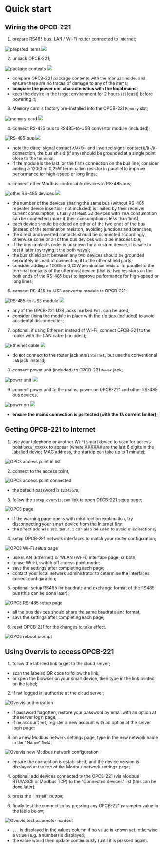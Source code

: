 # Quick start

## Wiring the OPCB-221

1. prepare RS485 bus, LAN / Wi-Fi router connected to Internet;

![prepared items](./images/start11.png)
![](./images/Wiring_the_OPCB-221_1.svg)

2. unpack OPCB-221;

![package contents](./images/start12.png)
![](./images/Wiring_the_OPCB-221_2.svg)

- compare OPCB-221 package contents with the manual inside, and ensure there are
  no traces of damage to any of the items;
- **compare the power unit characteristics with the local mains**;
- keep the device in the target environment for 2 hours (at least) before
  powering it;

3. Memory card is factory pre-installed into the OPCB-221 `Memory` slot;

![memory card](./images/start13.png)
![](./images/Wiring_the_OPCB-221_3.svg)

4. connect RS-485 bus to RS485-to-USB convertor module (included);

![RS-485 bus](./images/start14.png)
![](./images/Wiring_the_OPCB-221_4.svg)

- note the direct signal contact `A`/`A+`/`D+` and inverted signal contact
  `B`/`B-`/`D-` connection, the bus shield (if any) should be grounded at a
  single point close to the terminal;
- if the module is the last (or the first) connection on the bus line, consider
  adding a 120Ohm 0,25W termination resistor in parallel to improve performance
  for high-speed or long lines;

5. connect other Modbus controllable devices to RS-485 bus;

![other RS-485 devices](./images/start15.png)
![](./images/Wiring_the_OPCB-221_5.svg)

- the number of the devices sharing the same bus (without RS-485 repeater device
  insertion, not included) is limited by their receiver current consumption,
  usually at least 32 devices with 1mA consumption can be connected (more if
  their consumption is less than 1mA);
- each device should be added on either of the two ends of the bus (instead of
  the termination resistor), avoiding junctions and branches;
- the direct and inverted contacts should be connected accordingly, otherwise
  some or all of the bus devices would be inaccessible;
- if the bus contacts order is unknown for a custom device, it is safe to test
  it later (by trying it the both ways);
- the bus shield part between any two devices should be grounded separately
  instead of connecting it to the other shield parts;
- consider adding a 120Ohm 0,25W termination resistor in parallel to the
  terminal contacts of the uttermost device (that is, two resistors on the both
  ends of the RS-485 bus) to improve performance for high-speed or long lines;

6. connect RS-485-to-USB convertor module to OPCB-221;

![RS-485-to-USB module](./images/start16.png)
![](./images/Wiring_the_OPCB-221_6.svg)

- any of the OPCB-221 USB jacks marked `Ext.` can be used;
- consider fixing the module in place with the zip ties (included) to avoid
  accidental disconnection;

7. optional: if using Ethernet instead of Wi-Fi, connect OPCB-221 to the router
   with the LAN cable (included);

![Ethernet cable](./images/start17.png)
![](./images/Wiring_the_OPCB-221_7.svg)

- do not connect to the router jack `WAN`/`Internet`, but use the conventional
  `LAN` jack instead;

8. connect power unit (included) to OPCB-221 `Power` jack;

![power unit](./images/start18.png)
![](./images/Wiring_the_OPCB-221_8.svg)

9. connect power unit to the mains, power on OPCB-221 and other RS-485 bus
   devices.

![power on](./images/start19.png)
![](./images/Wiring_the_OPCB-221_9.svg)

- **ensure the mains connection is portected (with the 1A current limiter)**;

## Getting OPCB-221 to Internet

1. use your telephone or another Wi-Fi smart device to scan for access point
   `OPCB_XXXXXX` to appear (where XXXXXX are the last 6 digits in the labelled
   device MAC address, the startup can take up to 1 minute);

![OPCB access point in list](./images/start21.png)

2. connect to the access point;

![OPCB access point connected](./images/start22.png)

- the default password is `12345678`;

3. follow the `setup.overvis.com` link to open OPCB-221 setup page;

![OPCB page](./images/start23.png)

- if the warning page opens with misdirection explanation, try disconnecting
  your smart device from the Internet first;
- the direct address `192.168.4.1` can also be used to avoid misdirections;

4. setup OPCB-221 network interfaces to match your router configuration;

![OPCB Wi-Fi setup page](./images/start24.png)

- use ELAN (Ethernet) or WLAN (Wi-Fi) interface page, or both;
- to use Wi-Fi, switch off access point mode;
- save the settings after completing each page;
- contact your local network administrator to determine the interfaces correct
  configuration;

5. optional: setup RS485 for baudrate and exchange format of the RS485 bus (this
   can be done later);

![OPCB RS-485 setup page](./images/start25.png)

- all the bus devices should share the same baudrate and format;
- save the settings after completing each page;

6. reset OPCB-221 for the changes to take effect.

![OPCB reboot prompt](./images/start26.png)

## Using Overvis to access OPCB-221

1. follow the labelled link to get to the cloud server;

- scan the labeled QR code to follow the link;
- or open the browser on your smart device, then type in the link printed on the
  label;

2. if not logged in, authorize at the cloud server;

![Overvis authorization](./images/start32.png)

- if password forgotten, restore your password by email with an option at the
  server login page;
- if no account yet, register a new account with an option at the server login
  page;

3. on a new Modbus network settings page, type in the new network name in the
   "Name" field;

![Overvis new Modbus network configuration](./images/start33.png)

- ensure the connection is established, and the device version is displayed at
  the top of the Modbus network settings page;

4. optional: add devices connected to the OPCB-221 (via Modbus RTU/ASCII or
   Modbus TCP) to the "Connected devices" list (this can be done later);

5. press the "Install" button;

6. finally test the connection by pressing any OPCB-221 parameter value in the
   table below;

![Overvis test parameter readout](./images/start36.png)

- `...` is displayed in the values column if no value is known yet, otherwise a
  value (e.g. a number) is displayed;
- the value would then update continuously (until it is pressed again).
